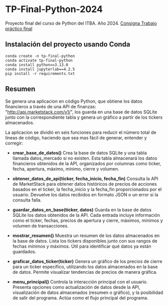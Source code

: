 # TP-Final-Python-2024
Proyecto final del curso de Python del ITBA. Año 2024. [Consigna Trabajo práctico final](Consigna.md)
## Instalación del proyecto usando Conda

```
conda create -n tp-final-python
conda activate tp-final-python
conda install python==3.13.0
conda install jupyterlab==4.2.5
pip install -r requirements.txt

```
## Resumen
Se genera una aplicacion en código Python, que obtiene los datos financieros a través de una API de finanzas: "http://api.marketstack.com/v1/", los guarda en una base de datos SQLite junto con la correspondiente tabla y genera un gráfico a partir de los tickers almacenados.

La aplicacion se dividió en seis funciones para reducir el nümero total de líneas de código, haciendo que sea mas fácil de generar, entender y corregir:

* **crear_base_de_datos()**
Crea la base de datos SQLite y una tabla llamada datos_mercado si no existen. Esta tabla almacenará los datos financieros obtenidos de la API, organizados por columnas como ticker, fecha, apertura, máximo, mínimo, cierre y volumen.

* **obtener_datos_de_api(ticker, fecha_inicio, fecha_fin)**
Consulta la API de MarketStack para obtener datos históricos de precios de acciones basados en el ticker, la fecha_inicio y la fecha_fin proporcionados por el usuario. Devuelve los datos recibidos en formato JSON o un error si la consulta falla.

* **guardar_datos_en_base(ticker, datos)**
Guarda en la base de datos SQLite los datos obtenidos de la API. Cada entrada incluye información como el ticker, fechas, precios de apertura y cierre, máximos, mínimos y volumen de transacciones.

* **mostrar_resumen()**
Muestra un resumen de los datos almacenados en la base de datos. Lista los tickers disponibles junto con sus rangos de fechas mínimos y máximos. Útil para identificar qué datos ya están guardados.

* **graficar_datos_ticker(ticker)**
Genera un gráfico de los precios de cierre para un ticker específico, utilizando los datos almacenados en la base de datos. Permite visualizar tendencias de precios de manera gráfica.

* **menu_principal()**
Controla la interacción principal con el usuario. Presenta opciones como actualización de datos desde la API, visualización de datos almacenados (resumen o gráfico), y la posibilidad de salir del programa. Actúa como el flujo principal del programa.